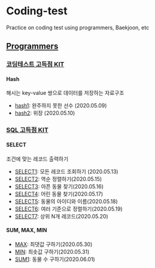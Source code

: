 # Coding-test
Practice on coding test using programmers, Baekjoon, etc

## [Programmers](https://programmers.co.kr/)
### [코딩테스트 고득점 KIT](https://programmers.co.kr/learn/challenges?tab=algorithm_practice_kit)
#### Hash
해시는 key-value 쌍으로 데이터를 저장하는 자료구조
- [hash1](hash1.ipynb): 완주하지 못한 선수 (2020.05.09)
- [hash2](hash2.ipynb): 위장 (2020.05.10)

### [SQL 고득점 KIT](https://programmers.co.kr/learn/challenges?tab=sql_practice_kit)
#### SELECT
조건에 맞는 레코드 출력하기
- [SELECT1](mysql/SELECT1.md): 모든 레코드 조회하기 (2020.05.13)
- [SELECT2](mysql/SELECT2.md): 역순 정렬하기(2020.05.15)
- [SELECT3](mysql/SELECT3.md): 아픈 동물 찾기(2020.05.16)
- [SELECT4](mysql/SELECT4.md): 어린 동물 찾기(2020.05.17)
- [SELECT5](mysql/SELECT5.md): 동물의 아이디와 이름(2020.05.18)
- [SELECT6](mysql/SELECT6.md): 여러 기준으로 정렬하기(2020.05.19)
- [SELECT7](mysql/SELECT7.md): 상위 N개 레코드(2020.05.20)
#### SUM, MAX, MIN
- [MAX](mysql/MAX.md): 최댓값 구하기(2020.05.30)
- [MIN](mysql/MIN.md): 최솟값 구하기(2020.05.31)
- [SUM1](mysql/SUM1.md): 동물 수 구하기(2020.06.01)
